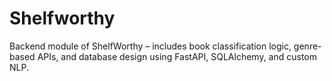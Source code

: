 # Shelfworthy
Backend module of ShelfWorthy – includes book classification logic, genre-based APIs, and database design using FastAPI, SQLAlchemy, and custom NLP.
